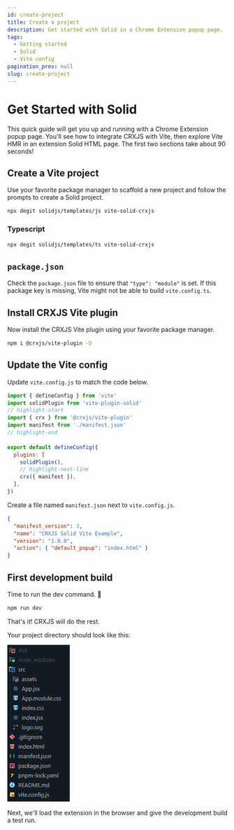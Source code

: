 ```yaml
---
id: create-project
title: Create a project
description: Get started with Solid in a Chrome Extension popup page.
tags:
  - Getting started
  - Solid
  - Vite config
pagination_prev: null
slug: create-project
---
```


# Get Started with Solid

This quick guide will get you up and running with a Chrome Extension popup page.
You'll see how to integrate CRXJS with Vite, then explore Vite HMR in an
extension Solid HTML page. The first two sections take about 90 seconds!

## Create a Vite project

Use your favorite package manager to scaffold a new project and follow the
prompts to create a Solid project.

```sh
npx degit solidjs/templates/js vite-solid-crxjs
```

### Typescript

```sh
npx degit solidjs/templates/ts vite-solid-crxjs
```

## `package.json`

Check the `package.json` file to ensure that `"type": "module"` is set. If this
package key is missing, Vite might not be able to build `vite.config.ts`.

## Install CRXJS Vite plugin

Now install the CRXJS Vite plugin using your favorite package manager.

```sh
npm i @crxjs/vite-plugin -D
```

## Update the Vite config

Update `vite.config.js` to match the code below.

```js title=vite.config.js
import { defineConfig } from 'vite'
import solidPlugin from 'vite-plugin-solid'
// highlight-start
import { crx } from '@crxjs/vite-plugin'
import manifest from './manifest.json'
// highlight-end

export default defineConfig({
  plugins: [
    solidPlugin(),
    // highlight-next-line
    crx({ manifest }),
  ],
})
```

Create a file named `manifest.json` next to `vite.config.js`.

```json title=manifest.json
{
  "manifest_version": 3,
  "name": "CRXJS Solid Vite Example",
  "version": "1.0.0",
  "action": { "default_popup": "index.html" }
}
```

## First development build

Time to run the dev command. 🤞

```sh
npm run dev
```

That's it! CRXJS will do the rest.

Your project directory should look like this:

![RPCE File Structure](./assets/start-initial-files.png)

Next, we'll load the extension in the browser and give the development build a
test run.
